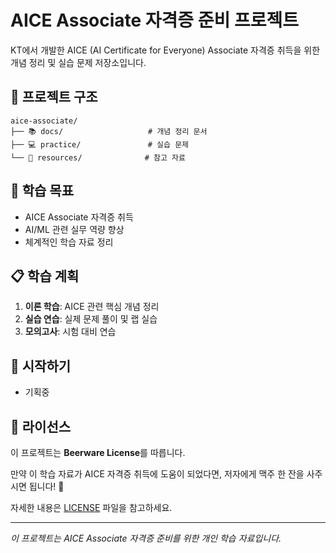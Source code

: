 # AICE Associate 자격증 준비 프로젝트

KT에서 개발한 AICE (AI Certificate for Everyone) Associate 자격증 취득을 위한 개념 정리 및 실습 문제 저장소입니다.

## 📁 프로젝트 구조

```
aice-associate/
├── 📚 docs/                   # 개념 정리 문서
├── 💻 practice/               # 실습 문제
└── 📖 resources/              # 참고 자료
```

## 🎯 학습 목표

- AICE Associate 자격증 취득
- AI/ML 관련 실무 역량 향상
- 체계적인 학습 자료 정리

## 📋 학습 계획

1. **이론 학습**: AICE 관련 핵심 개념 정리
2. **실습 연습**: 실제 문제 풀이 및 랩 실습
3. **모의고사**: 시험 대비 연습

## 🚀 시작하기

- 기획중

## 📄 라이선스

이 프로젝트는 **Beerware License**를 따릅니다.

만약 이 학습 자료가 AICE 자격증 취득에 도움이 되었다면, 
저자에게 맥주 한 잔을 사주시면 됩니다! 🍺

자세한 내용은 [LICENSE](LICENSE) 파일을 참고하세요.

---

*이 프로젝트는 AICE Associate 자격증 준비를 위한 개인 학습 자료입니다.*
